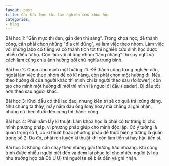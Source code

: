 ```yaml
---
layout: post
title: Các bài học khi làm nghiên cứu khoa học
categories:
- blog
---
```


Bài học 1: "Gần mực thì đen, gần đèn thì sáng". Trong khoa học, để thành công, cần phải chọn những "địa chỉ đúng", và làm việc theo nhóm. Làm việc với những labo có tiếng và có thành tích tốt thì nghiên cứu sinh học được nhiều điều từ họ. Còn làm với những nhóm "làng nhàng" thì suy nghĩ và cách làm cũng chịu ảnh hưởng bởi chủ nghĩa trung bình.

Bài học 2: Chọn cho mình một hướng đi. Để thành công trong nghiên cứu, ngoài làm việc theo nhóm để có kĩ năng, còn phải chọn một hướng đi. Nếu theo hướng đi của người khác thì mình chỉ là người theo sau (follower); còn tạo cho mình một hướng đi mới thì mình là người đi đầu (leader). Đi đầu tốt hơn theo sau người khác.

Bài học 3: Khởi đầu có thể lao đao, nhưng kiên trì sẽ có quả trái xứng đáng. Như chúng ta thấy, mấy năm đầu ông loay hoay mà chẳng ai ghi nhận, nhưng cứ theo đuổi đến cùng thì thành công.

Bài học 4: Phải nắm lấy kĩ thuật. Làm khoa học là phải có tự trang bị cho mình phương pháp, vì phương pháp giúp cho mình độc lập. Có ý tưởng là quan trọng số 1, có kĩ thuật hoặc phương pháp để thực hiện ý tưởng là quan trọng số 2. Do đó, phải rèn luyện kĩ thuật khi còn làm tiến sĩ hay hậu tiến sĩ.

Bài học 5: Không cần chạy theo những giải thưởng hào nhoáng. Khi công trình được nhiều người biết đến và đem lại phúc lợi cho nhiều người (ví dụ như trường hợp bà Đồ U U) thì người ta sẽ biết đến và ghi nhận.
